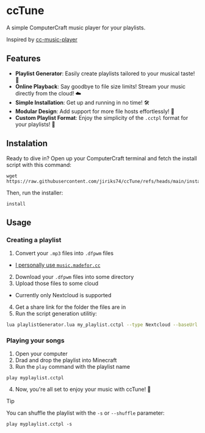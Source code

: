 # ccTune
A simple ComputerCraft music player for your playlists.

Inspired by [cc-music-player](https://github.com/Metalloriff/cc-music-player)

## Features

- **Playlist Generator**: Easily create playlists tailored to your musical taste! 🎵
- **Online Playback**: Say goodbye to file size limits! Stream your music directly from the cloud! ☁️
- **Simple Installation**: Get up and running in no time! 🛠️
- **Modular Design**: Add support for more file hosts effortlessly! 🔌
- **Custom Playlist Format**: Enjoy the simplicity of the `.cctpl` format for your playlists! 📂

## Instalation

Ready to dive in?
Open up your ComputerCraft terminal and fetch the install script with this command:

```
wget https://raw.githubusercontent.com/jiriks74/ccTune/refs/heads/main/install.lua
```

Then, run the installer:

```
install
```

## Usage

### Creating a playlist

1. Convert your `.mp3` files into `.dfpwm` files
  - [I personally use `music.madefor.cc`](https://music.madefor.cc/)
2. Download your `.dfpwm` files into some directory
3. Upload those files to some cloud
  - Currently only Nextcloud is supported
4. Get a share link for the folder the files are in
5. Run the script generation utilitiy:

```bash
lua playlistGenerator.lua my_playlist.cctpl --type Nextcloud --baseUrl https://nextcloud.example.com/s/myMusicFolder --directory /path/to/DFPWM/directory
```

### Playing your songs

1. Open your computer
2. Drad and drop the playlist into Minecraft
3. Run the `play` command with the playlist name

```
play myplaylist.cctpl
```
4. Now, you're all set to enjoy your music with ccTune! 🎉

> [!Tip]
> You can shuffle the playlist with the `-s` or `--shuffle` parameter:
> ```
> play myplaylist.cctpl -s
> ```

